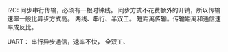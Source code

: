 
I2C:
	同步串行传输，必须有一根时钟线。
	同步方式不花费额外的开销，所以传输速率一般比异步方式高。
	两线、串行、半双工。
	短距离传输。传输距离和通信速率成反比。
	
UART：
	串行异步通信，速率不快，
	全双工、